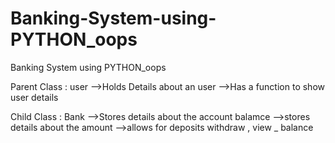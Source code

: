# Banking-System-using-PYTHON_oops
Banking System using PYTHON_oops

Parent Class : user 
-->Holds Details about an user 
-->Has a function to show user details 

Child Class : Bank 
-->Stores details about the account balamce 
-->stores details about the amount
-->allows for deposits withdraw , view _ balance 
